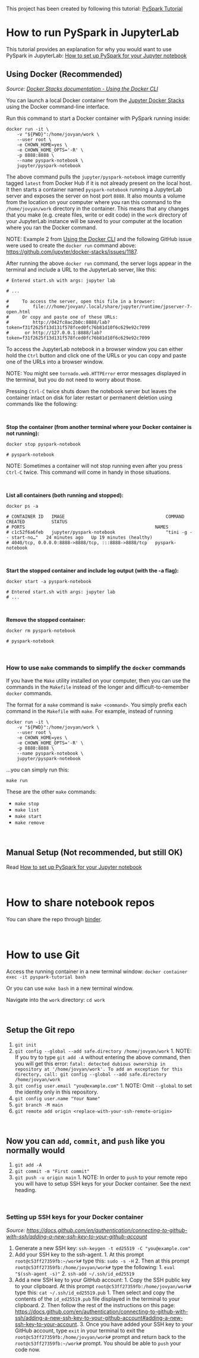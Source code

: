 This project has been created by following this tutorial: [PySpark Tutorial](https://www.youtube.com/watch?v=_C8kWso4ne4)

# How to run PySpark in JupyterLab

This tutorial provides an explanation for why you would want to use PySpark in JupyterLab: [How to set up PySpark for your Jupyter notebook](https://opensource.com/article/18/11/pyspark-jupyter-notebook)

## Using Docker (Recommended)

*Source: [Docker Stacks documentation - Using the Docker CLI](https://jupyter-docker-stacks.readthedocs.io/en/latest/using/running.html#using-the-docker-cli)*

You can launch a local Docker container from the [Jupyter Docker Stacks](https://github.com/jupyter/docker-stacks) using the Docker command-line interface.

Run this command to start a Docker container with PySpark running inside:

```
docker run -it \
    -v "${PWD}":/home/jovyan/work \
    --user root \
    -e CHOWN_HOME=yes \
    -e CHOWN_HOME_OPTS='-R' \
    -p 8888:8888 \
    --name pyspark-notebook \
    jupyter/pyspark-notebook
```

The above command pulls the `jupyter/pyspark-notebook` image currently tagged `latest` from Docker Hub if it is not already present on the local host. It then starts a container named `pyspark-notebook` running a JupyterLab server and exposes the server on host port `8888`. It also mounts a volume from the location on your computer where you ran this command to the `/home/jovyan/work` directory in the container. This means that any changes that you make (e.g. create files, write or edit code) in the `work` directory of your JupyterLab instance will be saved to your computer at the location where you ran the Docker command.

NOTE: Example 2 from [Using the Docker CLI](https://jupyter-docker-stacks.readthedocs.io/en/latest/using/running.html#using-the-docker-cli) and the following GitHub issue were used to create the `docker run` command above: https://github.com/jupyter/docker-stacks/issues/1187.

After running the above `docker run` command, the server logs appear in the terminal and include a URL to the JupyterLab server, like this:

```
# Entered start.sh with args: jupyter lab

# ...

#     To access the server, open this file in a browser:
#         file:///home/jovyan/.local/share/jupyter/runtime/jpserver-7-open.html
#     Or copy and paste one of these URLs:
#         http://042fc8ac2b0c:8888/lab?token=f31f2625f13d131f578fced0fc76b81d10f6c629e92c7099
#      or http://127.0.0.1:8888/lab?token=f31f2625f13d131f578fced0fc76b81d10f6c629e92c7099
```

To access the JupyterLab notebook in a browser window you can either hold the `Ctrl` button and click one of the URLs or you can copy and paste one of the URLs into a browser window.

NOTE: You might see `tornado.web.HTTPError` error messages displayed in the terminal, but you do not need to worry about those.

Pressing `Ctrl-C` twice shuts down the notebook server but leaves the container intact on disk for later restart or permanent deletion using commands like the following:

<br>

**Stop the container (from another terminal where your Docker container is not running):**
```
docker stop pyspark-notebook

# pyspark-notebook
```

NOTE: Sometimes a container will not stop running even after you press `Ctrl-C` twice. This command will come in handy in those situations.

<br>

**List all containers (both running and stopped):**
```
docker ps -a

# CONTAINER ID   IMAGE                                      COMMAND                  CREATED          STATUS                      
# PORTS                                                 NAMES
# c1c52f6a6feb   jupyter/pyspark-notebook                   "tini -g -- start-no…"   24 minutes ago   Up 19 minutes (healthy)     
# 4040/tcp, 0.0.0.0:8888->8888/tcp, :::8888->8888/tcp   pyspark-notebook
```

<br>

**Start the stopped container and include log output (with the -a flag):**
```
docker start -a pyspark-notebook

# Entered start.sh with args: jupyter lab
# ...
```

<br>

**Remove the stopped container:**
```
docker rm pyspark-notebook

# pyspark-notebook
```

<br>

### How to use `make` commands to simplify the `docker` commands

If you have the `Make` utility installed on your computer, then you can use the commands in the `Makefile` instead of the longer and difficult-to-remember `docker` commands.

The format for a `make` command is `make <command>`. You simply prefix each command in the `Makefile` with `make`. For example, instead of running 

```
docker run -it \
    -v "${PWD}":/home/jovyan/work \
    --user root \
    -e CHOWN_HOME=yes \
    -e CHOWN_HOME_OPTS='-R' \
    -p 8888:8888 \
    --name pyspark-notebook \
    jupyter/pyspark-notebook
```

...you can simply run this:

```
make run
```

These are the other `make` commands:

* `make stop`
* `make list`
* `make start`
* `make remove`

<br>

## Manual Setup (Not recommended, but still OK)

Read [How to set up PySpark for your Jupyter notebook](https://opensource.com/article/18/11/pyspark-jupyter-notebook)

<br>

# How to share notebook repos

You can share the repo through [binder](https://mybinder.org/).

<br>

# How to use Git

Access the running container in a new terminal window: `docker container exec -it pyspark-tutorial bash`

Or you can use `make bash` in a new terminal window.

Navigate into the `work` directory: `cd work`

<br>

## Setup the Git repo

1. `git init`
2. `git config --global --add safe.directory /home/jovyan/work`
        1. NOTE: If you try to type `git add -A` without entering the above command, then you will get this error: `fatal: detected dubious ownership in repository at '/home/jovyan/work'. To add an exception for this directory, call: git config --global --add safe.directory /home/jovyan/work`
3. `git config user.email "you@example.com"`
        1. NOTE: Omit `--global` to set the identity only in this repository.
4. `git config user.name "Your Name"`
5. `git branch -M main`
6. `git remote add origin <replace-with-your-ssh-remote-origin>`

<br>

## Now you can `add`, `commit`, and `push` like you normally would

1. `git add -A`
2. `git commit -m "First commit"`
3. `git push -u origin main`
        1. NOTE: In order to `push` to your remote repo you will have to setup SSH keys for your Docker container. See the next heading.

<br>

### Setting up SSH keys for your Docker container

*Source: https://docs.github.com/en/authentication/connecting-to-github-with-ssh/adding-a-new-ssh-key-to-your-github-account*

1. Generate a new SSH key: `ssh-keygen -t ed25519 -C "you@example.com"`
2. Add your SSH key to the ssh-agent.
        1. At this prompt `root@c53ff27359fb:~/work#` type this: `sudo -s -H`
        2. Then at this prompt `root@c53ff27359fb:/home/jovyan/work#` type the following: 
                1. `eval "$(ssh-agent -s)"`
                2. `ssh-add ~/.ssh/id_ed25519`
3. Add a new SSH key to your GitHub account:
        1. Copy the SSH public key to your clipboard. At this prompt `root@c53ff27359fb:/home/jovyan/work#` type this: `cat ~/.ssh/id_ed25519.pub` 
                1. Then select and copy the contents of the `id_ed25519.pub` file displayed in the terminal to your clipboard.
        2. Then follow the rest of the instructions on this page: https://docs.github.com/en/authentication/connecting-to-github-with-ssh/adding-a-new-ssh-key-to-your-github-account#adding-a-new-ssh-key-to-your-account.
        3. Once you have added your SSH key to your GitHub account, type `exit` in your terminal to exit the `root@c53ff27359fb:/home/jovyan/work#` prompt and return back to the `root@c53ff27359fb:~/work#` prompt. You should be able to `push` your code now.